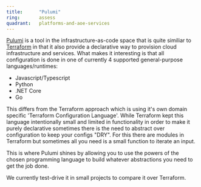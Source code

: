 ```yaml
---
title:      "Pulumi"
ring:       assess
quadrant:   platforms-and-aoe-services
---
```


[Pulumi](https://www.pulumi.com/) is a tool in the infrastructure-as-code space 
that is quite similiar to [Terraform](https://www.terraform.io/) in that it also 
provide a declarative way to provision cloud infrastructure and services. 
What makes it interesting is that all configuration is done in one of currently
4 supported general-purpose languages/runtimes: 
* Javascript/Typescript
* Python
* .NET Core
* Go

This differs from the Terraform approach which is using it's own domain specific 
'Terraform Configuration Language'. While Terraform kept this language 
intentionally small and limited in functionality in order to make it purely
declarative sometimes there is the need to abstract over configuration
to keep your configs "DRY". For this there are modules in Terraform but sometimes
all you need is a small function to iterate an input. 

This is where Pulumi shines by allowing you to use the powers of the chosen
programming language to build whatever abstractions you need to get the job done.

We currently test-drive it in small projects to compare it over Terraform.

